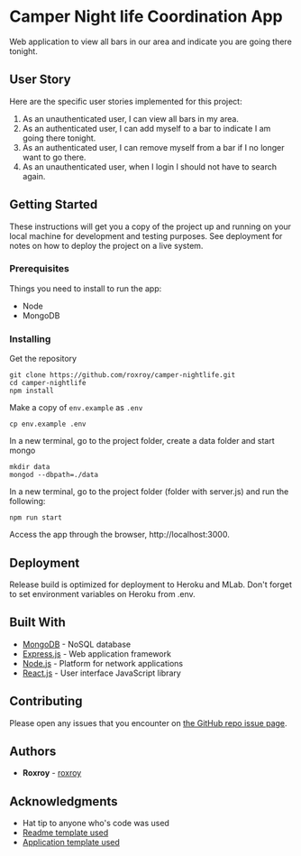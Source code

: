 # Camper Night life Coordination App
Web application to view all bars in our area and indicate you are going there tonight.

## User Story
Here are the specific user stories implemented for this project:

1. As an unauthenticated user, I can view all bars in my area.
1. As an authenticated user, I can add myself to a bar to indicate I am going there tonight.
1. As an authenticated user, I can remove myself from a bar if I no longer want to go there.
1. As an unauthenticated user, when I login I should not have to search again.

## Getting Started

These instructions will get you a copy of the project up and running on your local machine for development and testing purposes. See deployment for notes on how to deploy the project on a live system.

### Prerequisites

Things you need to install to run the app:

- Node
- MongoDB

### Installing

Get the repository

```
git clone https://github.com/roxroy/camper-nightlife.git
cd camper-nightlife
npm install
```

Make a copy of `env.example` as `.env`
```
cp env.example .env
```

In a new terminal, go to the project folder, create a data folder and start mongo
```
mkdir data
mongod --dbpath=./data
```

In a new terminal, go to the project folder (folder with server.js) and run the following:
```
npm run start
```

Access the app through the browser, http://localhost:3000.


## Deployment

Release build is optimized for deployment to Heroku and MLab. Don't forget to set environment variables on Heroku from .env.

## Built With

* [MongoDB](https://www.mongodb.com/) - NoSQL database
* [Express.js](https://expressjs.com/) - Web application framework
* [Node.js](https://nodejs.org/en/) - Platform for network applications
* [React.js](https://facebook.github.io/react/) - User interface JavaScript library

## Contributing

Please open any issues that you encounter on [the GitHub repo issue page](https://github.com/roxroy/camper-nightlife/issues).

## Authors

* **Roxroy** - [roxroy](https://github.com/roxroy)

## Acknowledgments

* Hat tip to anyone who's code was used
* [Readme template used](https://gist.github.com/PurpleBooth/109311bb0361f32d87a2)
* [Application template used](https://github.com/DimitriMikadze/express-react-redux-starter)